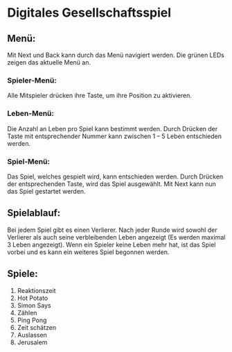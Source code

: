 # Digitales Gesellschaftsspiel

## Menü:
Mit Next und Back kann durch das Menü navigiert werden. Die grünen LEDs zeigen das aktuelle Menü an.
### Spieler-Menü: 
  Alle Mitspieler drücken ihre Taste, um ihre Position zu aktivieren.
### Leben-Menü: 
  Die Anzahl an Leben pro Spiel kann bestimmt werden. Durch Drücken der Taste mit entsprechender Nummer kann zwischen 1 – 5 Leben entschieden werden.
### Spiel-Menü: 
  Das Spiel, welches gespielt wird, kann entschieden werden. Durch Drücken der entsprechenden Taste, wird das Spiel ausgewählt. Mit Next kann nun das Spiel gestartet werden.

## Spielablauf:
Bei jedem Spiel gibt es einen Verlierer. Nach jeder Runde wird sowohl der Verlierer als auch seine verbleibenden Leben angezeigt (Es werden maximal 3 Leben angezeigt). Wenn ein Spieler keine Leben mehr hat, ist das Spiel vorbei und es kann ein weiteres Spiel begonnen werden.

## Spiele:

1. Reaktionszeit
2. Hot Potato
3. Simon Says
4. Zählen
5. Ping Pong
6. Zeit schätzen
7. Auslassen
8. Jerusalem

